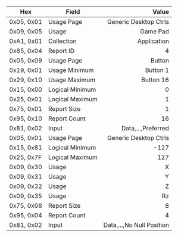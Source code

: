 
| Hex |  Field  | Value |
| --- | --- | ---:|
| 0x05, 0x01 |  Usage Page  | Generic Desktop Ctrls |
| 0x09, 0x05 |  Usage  | Game Pad |
| 0xA1, 0x01 |  Collection  | Application |
| 0x85, 0x04 |  Report ID  | 4 |
| 0x05, 0x09 |  Usage Page  | Button |
| 0x19, 0x01 |  Usage Minimum  | Button 1 |
| 0x29, 0x10 |  Usage Maximum  | Button 16 |
| 0x15, 0x00 |  Logical Minimum  | 0 |
| 0x25, 0x01 |  Logical Maximum  | 1 |
| 0x75, 0x01 |  Report Size  | 1 |
| 0x95, 0x10 |  Report Count  | 16 |
| 0x81, 0x02 |  Input  | Data,...,Preferred |
| 0x05, 0x01 | Usage Page | Generic Desktop Ctrls | 
| 0x15, 0x81 | Logical Minimum | -127 | 
| 0x25, 0x7F | Logical Maximum | 127 | 
| 0x09, 0x30 | Usage | X | 
| 0x09, 0x31 | Usage | Y | 
| 0x09, 0x32 | Usage | Z | 
| 0x09, 0x35 | Usage | Rz | 
| 0x75, 0x08 | Report Size | 8 | 
| 0x95, 0x04 | Report Count | 4 | 
| 0x81, 0x02 | Input | Data,...,No Null Position | 
